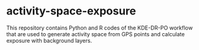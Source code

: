 # activity-space-exposure
This repository contains Python and R codes of the KDE-DR-PO workflow that are used to generate activity space from GPS points and calculate exposure with background layers. 
